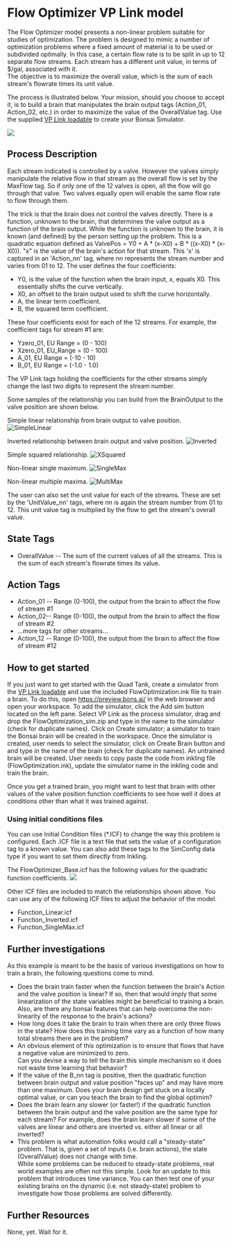 # Flow Optimizer VP Link model

The Flow Optimizer model presents a non-linear problem suitable for studies of optimization.  The problem is designed to mimic a number of 
optimization problems where a fixed amount of material is to be used or subdivided optimally.  In this case, a certain flow rate is to
be split in up to 12 separate flow streams.  Each stream has a different unit value, in terms of $/gal, associated with it.  
The objective is to maximize
the overall value, which is the sum of each stream's flowrate times its unit value.

The process is illustrated below.  Your mission, should you choose to accept it, is to build a brain
that manipulates the brain output tags (Action_01, Action_02, etc.) in order to maximize the value of the OverallValue tag.
Use the supplied [VP Link loadable](FlowOptimizer_sim.zip) to create your Bonsai Simulator.


![](FlowOptimization.png)

## Process Description

Each stream indicated is controlled by a valve.  However the valves simply manipulate the relative flow in that stream as
the overall flow is set by the MaxFlow tag.  So if only one of the 12 valves is open, all the flow will go through that valve.
Two valves equally open will enable the same flow rate to flow through them.

The trick is that the brain does not control the valves directly.  There is a function, unknown to the brain, that determines the valve
output as a function of the brain output.  While the function is unknown to the brain, it is known (and defined) by the person setting
up the problem.  This is a quadratic equation defined as ValvePos = Y0 + A * (x-X0) + B * ((x-X0) * (x-X0)).  "x" is the value of the
brain's action for that stream.  This 'x' is captured in an 'Action_nn' tag, where nn represents the stream
number and varies from 01 to 12. The user defines the four
coefficients:

* Y0, is the value of the function when the brain input, x, equals X0.  This essentially shifts the curve vertically.
* X0, an offset to the brain output used to shift the curve horizontally.
* A, the linear term coefficient.
* B, the squared term coefficient.

These four coefficients exist for each of the 12 streams.  For example, the coefficient tags for stream #1 are:
* Yzero_01, EU Range = (0 - 100)
* Xzero_01, EU_Range = (0 - 100)
* A_01, EU Range = (-10 - 10)
* B_01, EU Range = (-1.0 - 1.0)

The VP Link tags holding the coefficients for the other streams simply change the last two digits to represent the stream number.

Some samples of the relationship you can build from the BrainOutput to the valve position are shown below.

Simple linear relationship from brain output to valve position.
![SimpleLinear](FO_FunctionLinear.png)

Inverted relationship between brain output and valve position.
![Inverted](FO_FunctionInverted.png)

Simple squared relationship.
![XSquared](FO_FunctionXSquared.png)

Non-linear single maximum.
![SingleMax](FO_FunctionNonLinear_SingleMax.png)

Non-linear multiple maxima.
![MultiMax](FO_FunctionNonLinear_MultiMax.png)

The user can also set the unit value for each of the streams.  These are set by the 'UnitValue_nn' tags, where nn
is again the stream number from 01 to 12.  This unit value tag is multiplied by the flow to get the stream's overall value.


## State Tags
* OverallValue -- The sum of the current values of all the streams.  This is the sum of each stream's flowrate times its value.

## Action Tags
* Action_01 -- Range (0-100), the output from the brain to affect the flow of stream #1
* Action_02-- Range (0-100), the output from the brain to affect the flow of stream #2
* ...more tags for other streams...
* Action_12 -- Range (0-100), the output from the brain to affect the flow of stream #12

## How to get started

If you just want to get started with the Quad Tank, create a simulator from the [VP Link loadable](FlowOptimizer_sim.zip) and 
use the included FlowOptimization.ink file to train a brain.
To do this, open https://preview.bons.ai/ in the web browser and open your workspace. To add the simulator, click the Add sim button located on the left
pane. Select VP Link as the process simulator, drag and drop the FlowOptimization_sim.zip and type in the name to the simulator (check for duplicate names).
Click on Create simulator; a simulator to train the Bonsai brain will be created in the workspace. Once the simulator is created, user needs to select the
simulator, click on Create Brain button and and type in the name of the brain (check for duplicate names). An untrained brain will be created. User needs
to copy paste the code from inkling file (FlowOptimization.ink), update the simulator name in the inkling code and train the brain.    

<!--
If you use the FlowOptimization.ink inkling file, you may get results like this.  ![](FlowOptimization_BrainTraining.png)
-->

Once you get a trained brain, you might want to test that brain with other values of the valve position function coefficients to see 
how well it does at conditions other than what it was trained against.


### Using initial conditions files

You can use Initial Condition files (\*.ICF) to change the way this problem is configured.  Each .ICF file is a text file that sets 
the value of a configuration tag to a known value.   You can also add these tags to the SimConfig data type if you want to set them
directly from Inkling.  

The FlowOptimizer_Base.icf has the following values for the quadratic function coefficients.  ![](FO_ConfigBase.png)  

Other ICF files are included to match the relationships shown above.
You can use any of the following ICF files to adjust the behavior of the model.
* Function_Linear.icf
* Function_Inverted.icf
* Function_SingleMax.icf


## Further investigations

As this example is meant to be the basis of various investigations on how to train a brain, the following questions
come to mind.

*  Does the brain train faster when the function between the brain's Action and the valve position is linear?  If so, then that would
imply that some linearization of the state variables might be beneficial to training a brain.  Also, are there any bonsai features 
that can help overcome the non-linearity of the response to the brain's actions?
*  How long does it take the brain to train when there are only three flows in the state?  How does this training time vary
as a function of how many total streams there are in the problem?
*  An obvious element of this optimization is to ensure that flows that have a negative value are minimized to zero.  
Can you devise a way to tell the brain this simple mechanism so it does not waste time learning that behavior?
*  If the value of the B_nn tag is positive, then the quadratic function between brain output and 
value position "faces up" and may have more than one maximum.
Does your brain design get stuck on a locally optimal value, or can you teach the brain to find the global optimim?
*  Does the brain learn any slower (or faster!) if the quadratic function between the brain output and the valve position
are the same type for each stream?  For example, does the brain learn slower if some of the valves are 
linear and others are inverted vs. either
all linear or all inverted?
*  This problem is what automation folks would call a "steady-state" problem.  That is, given a set of inputs (i.e. brain actions),
the state (OverallValue) does not change with time.  
While some problems can be reduced to steady-state problems, real world examples are often not this simple.  Look for 
an update to this problem that introduces time variance.  You can then test one of your existing brains on the dynamic (i.e. not steady-state)
problem to investigate how those problems are solved differently.

## Further Resources

None, yet.  Wait for it.